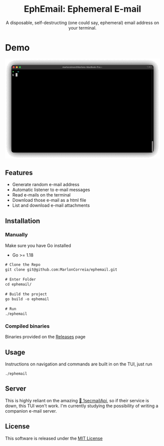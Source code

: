 <div align="center">
 <h1><strong>EphEmail:  Ephemeral E-mail</strong></h1>

 A disposable, self-destructing (one could say, ephemeral) email address on your terminal.
</div>


# Demo

![demo](./docs/demo.gif)


## Features

- Generate random e-mail address
- Automatic listener to e-mail messages
- Read e-mails on the terminal
- Download those e-mail as a html file
- List and download e-mail attachments


## Installation

### Manually

Make sure you have Go installed

* Go >= 1.18

```curl
# Clone the Repo
git clone git@github.com:MarlonCorreia/ephemail.git

# Enter Folder
cd ephemail/

# Build the project
go build -o ephemail

# Run
./ephemail
```

### Compiled binaries

Binaries provided on the [Releases](https://github.com/MarlonCorreia/ephemail/releases) page

## Usage 
Instructions on navigation and commands are built in on the TUI, just run

```curl
./ephemail
```

## Server

This is highly reliant on the amazing [💛 1secmailApi](https://www.1secmail.com/api/), so if their service is down, this TUI won't work. I'm currently studying the possibility of writing a companion e-mail server.

## License

This software is released under the [MIT License](https://github.com/MarlonCorreia/ephemail/blob/main/LICENSE)
